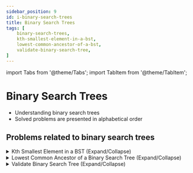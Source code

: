 ```yaml
---
sidebar_position: 9 
id: i-binary-search-trees
title: Binary Search Trees
tags: [
    binary-search-trees, 
    kth-smallest-element-in-a-bst,
    lowest-common-ancestor-of-a-bst,
    validate-binary-search-tree,
]
---
```


import Tabs from '@theme/Tabs';
import TabItem from '@theme/TabItem';

# Binary Search Trees

- Understanding binary search trees 
- Solved problems are presented in alphabetical order

## Problems related to binary search trees 

<details> 
<summary> Kth Smallest Element in a BST (Expand/Collapse) </summary> 

### [↗ See LeetCode Problem #230](https://leetcode.com/problems/kth-smallest-element-in-a-bst/)

<Tabs>
<TabItem value="java" label="Java">

```java showLineNumbers
import java.util.Deque;
import java.util.ArrayDeque;

class TreeNode {
    int val;
    TreeNode left;
    TreeNode right;
    TreeNode() {}
    TreeNode(int val) { this.val = val; }
    TreeNode(int val, TreeNode left, TreeNode right) {
        this.val = val;
        this.left = left;
        this.right = right;
    }
}

public class Solution {
/**
 * Definition for a binary tree node.
 * public class TreeNode {
 *     int val;
 *     TreeNode left;
 *     TreeNode right;
 *     TreeNode() {}
 *     TreeNode(int val) { this.val = val; }
 *     TreeNode(int val, TreeNode left, TreeNode right) {
 *         this.val = val;
 *         this.left = left;
 *         this.right = right;
 *     }
 * }
 */
//class Solution {
    public static int kthSmallest(TreeNode root, int k) {

        if (root == null) {
            return -1;
        }

        Deque<TreeNode> myStack = new ArrayDeque<>();

        while (true) {
            while (root != null) {
                myStack.push(root);
                root = root.left;
            }

            root = myStack.pop();

            if (--k == 0) {
                return root.val;
            }

            root = root.right;
        }
    }

    public static void main(String[] args) {
        // Example 1:
        // Input: root = [3,1,4,null,2], k = 1

        //          3
        //        /   \
        //       1     4
        //        \
        //         2

        TreeNode lA2 = new TreeNode(2, null, null);
        TreeNode lA1 = new TreeNode(1, null, lA2);
        TreeNode rA1 = new TreeNode(4, null, null);
        TreeNode rootA1 = new TreeNode(3, lA1, rA1);
        int k1 = 1;
        //  O/P: 1

        System.out.println(kthSmallest(rootA1, k1));

        // Example 2:
        // Input: root = [5,3,6,2,4,null,null,1], k = 3

        //          5
        //        /   \
        //       3     6
        //     /  \
        //    2    4
        //   /
        //  1

        TreeNode lB3 = new TreeNode(1, null, null);
        TreeNode lB2 = new TreeNode(2, lB3, null);
        TreeNode rB2 = new TreeNode(4, null, null);
        TreeNode lB1 = new TreeNode(3, lB2, rB2);
        TreeNode rB1 = new TreeNode(6, null, null);
        TreeNode rootB1 = new TreeNode(5, lB1, rB1);
        int k2 = 3;
        System.out.println(kthSmallest(rootB1, k2));
        //  O/P: 3
    }
}
```

</TabItem>
</Tabs>

</details>

<details> 
<summary> Lowest Common Ancestor of a Binary Search Tree (Expand/Collapse) </summary> 

### [↗ See LeetCode Problem #235](https://leetcode.com/problems/lowest-common-ancestor-of-a-binary-search-tree/)

<Tabs>
<TabItem value="java" label="Java">

```java showLineNumbers
// Needs to implement TreeNode in the main method

class TreeNode {
    int val;
    TreeNode left;
    TreeNode right;
    TreeNode(int x) { val = x; }
}

public class Solution {
/**
 * Definition for a binary tree node.
 * public class TreeNode {
 *     int val;
 *     TreeNode left;
 *     TreeNode right;
 *     TreeNode(int x) { val = x; }
 * }
 */

//class Solution {
    static TreeNode lowestCommonAncestor(TreeNode root, TreeNode p, TreeNode q) {

        TreeNode current = root;

        while (current != null) {

            if (p.val > current.val && q.val > current.val) {
                current = current.right;
            } else if (p.val < current.val && q.val < current.val) {
                current = current.left;
            } else {
                return current;
            }

        }

        return null;
    }

    public static void main(String[] args) {
        // Example 1:
        //
        //
        //Input: root = [6,2,8,0,4,7,9,null,null,3,5], p = 2, q = 8
        //Output: 6
        //Explanation: The LCA of nodes 2 and 8 is 6.
        //
        //
        // Example 2:
        //
        //
        //Input: root = [6,2,8,0,4,7,9,null,null,3,5], p = 2, q = 4
        //Output: 2
        //Explanation: The LCA of nodes 2 and 4 is 2, since a node can be a descendant
        //of itself according to the LCA definition.
        //
        //
        // Example 3:
        //
        //
        //Input: root = [2,1], p = 2, q = 1
        //Output: 2
    }
}
```

</TabItem>
</Tabs>

</details>

<details> 
<summary> Validate Binary Search Tree (Expand/Collapse) </summary> 

### [↗ See LeetCode Problem #98](https://leetcode.com/problems/validate-binary-search-tree/)

<Tabs>
<TabItem value="java" label="Java">

```java showLineNumbers
//  Needs to implement Treenode
class TreeNode {
    int val;
    TreeNode left;
    TreeNode right;

    TreeNode() {

    }

    TreeNode(int val) {
        this.val = val;
    }

    TreeNode(int val, TreeNode left, TreeNode right) {
        this.val = val;
        this.left = left;
        this.right = right;
    }
}

public class Solution {
    /**
     * Definition for a binary tree node.
     * public class TreeNode {
     * int val;
     * TreeNode left;
     * TreeNode right;
     * TreeNode() {}
     * TreeNode(int val) { this.val = val; }
     * TreeNode(int val, TreeNode left, TreeNode right) {
     * this.val = val;
     * this.left = left;
     * this.right = right;
     * }
     * }
     */
//    class Solution {

    //  We use Integer instead of int as it supports a null value
    private static Integer prev;

    public boolean isValidBST(TreeNode root) {
        prev = null;
        return inorder(root);
    }

    private boolean inorder(TreeNode root) {

        if (root == null) {
            return true;
        }

        if (!inorder(root.left)) {
            return false;
        }

        if (prev != null && root.val <= prev) {
            return false;
        }

        prev = root.val;
        return inorder(root.right);

    }

    public static void main(String[] args) {

        // Example 1:
        //Input: root = [2,1,3]
        //Output: true

        // Example 2:
        //Input: root = [5,1,4,null,null,3,6]
        //Output: false
    }
}
```

</TabItem>
</Tabs>

</details>